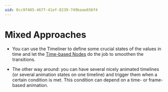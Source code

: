 ```yaml
---
uid: 0cc9f485-467f-41ef-8239-749baae656f4
---
```


# Mixed Approaches



* You can use the Timeliner to define some crucial states of the values in time and let the [Time-based Nodes](xref:f03b2df4-e4b6-45c4-a48e-ac50b7b810b4) do the job to smoothen the transitions.  

* The other way around: you can have several nicely animated timelines (or several animation states on one timeline) and trigger them when a certain condition is met. This condition can depend on a time- or frame-based animation.  

